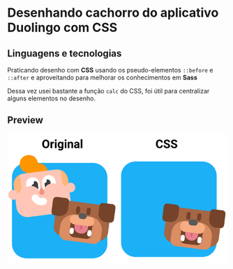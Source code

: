# Desenhando cachorro do aplicativo Duolingo com CSS

## Linguagens e tecnologias
 Praticando desenho com **CSS** usando os pseudo-elementos `::before` e `::after` e aproveitando para melhorar os conhecimentos em **Sass**

 Dessa vez usei bastante a função `calc` do CSS, foi útil para centralizar alguns elementos no desenho.

## Preview

<p align="center">
    <img src="preview.png" alt="Preview" style="border-radius: 8px">
</p>